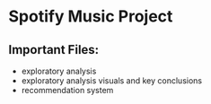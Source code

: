# Spotify Music Project

## Important Files:
- exploratory analysis
- exploratory analysis visuals and key conclusions
- recommendation system
